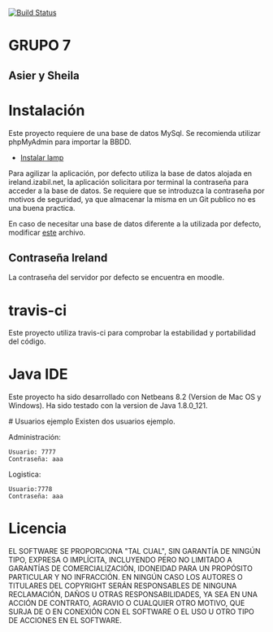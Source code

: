 [![Build Status](https://travis-ci.org/programGrupo7/grupo7.svg?branch=trabajarpartes)](https://travis-ci.org/programGrupo7/grupo7)

# GRUPO 7
## Asier y Sheila

# Instalación
Este proyecto requiere de una base de datos MySql. Se recomienda utilizar phpMyAdmin para importar la BBDD.
  - [Instalar lamp]( https://www.digitalocean.com/community/tutorials/como-instalar-linux-apache-mysql-php-lamp-en-ubuntu-16-04-es)

Para agilizar la aplicación, por defecto utiliza la base de datos alojada en ireland.izabil.net, la aplicación solicitara por terminal la contraseña para acceder a la base de datos. Se requiere que se introduzca la contraseña por motivos de seguridad, ya que almacenar la misma en un Git publico no es una buena practica.

En caso de necesitar una base de datos diferente a la utilizada por defecto, modificar [este](https://github.com/programGrupo7/grupo7/blob/trabajarpartes/java/himevico/src/himevico/GestorBBDD.java#L54) archivo.

## Contraseña Ireland
La contraseña del servidor por defecto se encuentra en moodle.

# travis-ci
Este proyecto utiliza travis-ci para comprobar la estabilidad y portabilidad del código.

# Java IDE
Este proyecto ha sido desarrollado con Netbeans 8.2 (Version de Mac OS y Windows). Ha sido testado con la version de Java 1.8.0_121.

# Usuarios ejemplo
Existen dos usuarios ejemplo.

Administración:
```
Usuario: 7777
Contraseña: aaa
```

Logistica:
```
Usuario:7778
Contraseña: aaa
```


# Licencia
EL SOFTWARE SE PROPORCIONA "TAL CUAL", SIN GARANTÍA DE NINGÚN TIPO, EXPRESA O IMPLÍCITA, INCLUYENDO PERO NO LIMITADO A GARANTÍAS DE COMERCIALIZACIÓN, IDONEIDAD PARA UN PROPÓSITO PARTICULAR Y NO INFRACCIÓN. EN NINGÚN CASO LOS AUTORES O TITULARES DEL COPYRIGHT SERÁN RESPONSABLES DE NINGUNA RECLAMACIÓN, DAÑOS U OTRAS RESPONSABILIDADES, YA SEA EN UNA ACCIÓN DE CONTRATO, AGRAVIO O CUALQUIER OTRO MOTIVO, QUE SURJA DE O EN CONEXIÓN CON EL SOFTWARE O EL USO U OTRO TIPO DE ACCIONES EN EL SOFTWARE.
